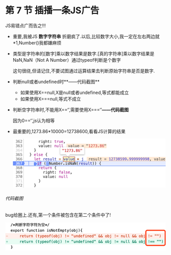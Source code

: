 # 第 7 节 插播一条JS广告

JS易错点广而告之!!!

- 重要,我被JS **数字字符串** 折磨疯了.以后,比较数字大小,我一定在左右两边就 *1,Number()我都嫌麻烦

- 类型是字符串的[数字]乘以数字结果是数字.[真的字符串]乘以数字结果是NaN,NaN（Not A Number）通过typeof判断是个数字

  这句很绕,但请记住,不要试图通过运算结果去判断原始字符串是否是数字.

- 判断null或者undefined时**——代码截图**
  - 如果使用X==null,X是null或者undefined,等式都能成立
  - 如果使用X===null,等式不成立

- 判断空字符串时,不能用X==‘’,需要使用X===‘’**——代码截图**

  因为0==‘’,js认为相等

- 最重要的,1273.86*10000=12738600,看看JS计算的结果

  <img src="./img/js_f_error_2.png" alt="js_f_error_2" style="zoom: 50%;" />

###### 代码截图

bug给圈上.还有,第一个条件被包含在第二个条件中了!

<img src="./img/js_f_error_1.png" alt="js_f_error_1" style="zoom:67%;" />